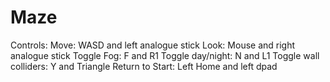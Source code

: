 # Maze
Controls:
Move: WASD and left analogue stick
Look: Mouse and right analogue stick
Toggle Fog: F and R1
Toggle day/night: N and L1
Toggle wall colliders: Y and Triangle
Return to Start: Left Home and left dpad
